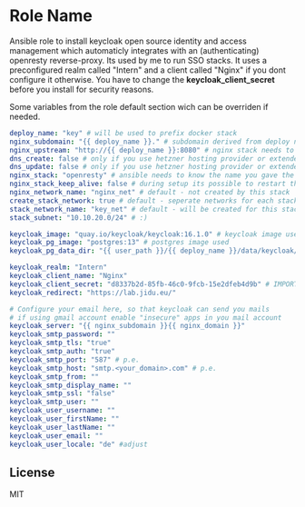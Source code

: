 Role Name
=========

Ansible role to install keycloak open source identity and access management which automaticly integrates with an (authenticating) openresty reverse-proxy. Its used by me to run SSO stacks. It uses a preconfigured realm called "Intern" and a client called "Nginx" if you dont configure it otherwise. You have to change the **keycloak_client_secret** before you install for security reasons.

Some variables from the role default section wich can be overriden if needed.
```yaml
deploy_name: "key" # will be used to prefix docker stack
nginx_subdomain: "{{ deploy_name }}." # subdomain derived from deploy name, you do not need to change it - but you can
nginx_upstream: "http://{{ deploy_name }}:8080" # nginx stack needs to know where to reach keycloak, you do not need to change it - but you can
dns_create: false # only if you use hetzner hosting provider or extended the toni.dns role to take other providers - so dont use
dns_update: false # only if you use hetzner hosting provider or extended the toni.dns role to take other providers - so dont use
nginx_stack: "openresty" # ansible needs to know the name you gave the openresty stack
nginx_stack_keep_alive: false # during setup its possible to restart the openresty stack or to reload it (keep alive)
nginx_network_name: "nginx_net" # default - not created by this stack
create_stack_network: true # default - seperate networks for each stack
stack_network_name: "key_net" # default - will be created for this stack
stack_subnet: "10.10.20.0/24" # :)

keycloak_image: "quay.io/keycloak/keycloak:16.1.0" # keycloak image used
keycloak_pg_image: "postgres:13" # postgres image used
keycloak_pg_data_dir: "{{ user_path }}/{{ deploy_name }}/data/keycloak/postgres_data"

keycloak_realm: "Intern"
keycloak_client_name: "Nginx"
keycloak_client_secret: "d8337b2d-85fb-46c0-9fcb-15e2dfeb4d9b" # IMPORTANT: SET YOUR OWN SECRET - notation as to the left
keycloak_redirect: "https://lab.jidu.eu/" 

# Configure your email here, so that keycloak can send you mails
# if using gmail account enable "insecure" apps in you mail account 
keycloak_server: "{{ nginx_subdomain }}{{ nginx_domain }}"
keycloak_smtp_password: ""
keycloak_smtp_tls: "true"
keycloak_smtp_auth: "true"
keycloak_smtp_port: "587" # p.e.
keycloak_smtp_host: "smtp.<your_domain>.com" # p.e.
keycloak_smtp_from: ""
keycloak_smtp_display_name: ""
keycloak_smtp_ssl: "false"
keycloak_smtp_user: ""
keycloak_user_username: ""
keycloak_user_firstName: ""
keycloak_user_lastName: ""
keycloak_user_email: "" 
keycloak_user_locale: "de" #adjust
```

License
-------

MIT